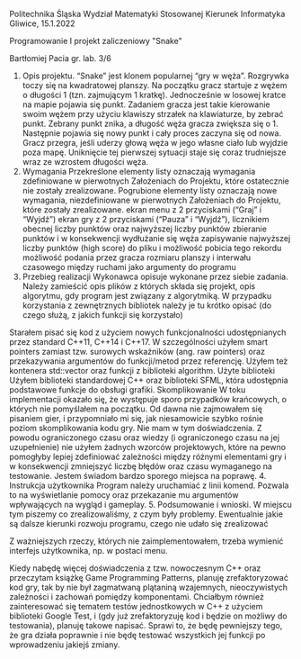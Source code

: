 Politechnika Śląska
Wydział Matematyki Stosowanej
Kierunek Informatyka
Gliwice, 15.1.2022

Programowanie I
projekt zaliczeniowy
"Snake"

Bartłomiej Pacia gr. lab. 3/6

1. Opis projektu.
   “Snake” jest klonem popularnej “gry w węża”. Rozgrywka toczy się na kwadratowej planszy. Na początku gracz startuje z wężem o długości 1 (tzn. zajmującym 1 kratkę). Jednocześnie w losowej kratce na mapie pojawia się punkt. Zadaniem gracza jest takie kierowanie swoim wężem przy użyciu klawiszy strzałek na klawiaturze, by zebrać punkt. Zebrany punkt znika, a długość węża gracza zwiększa się o 1. Następnie pojawia się nowy punkt i cały proces zaczyna się od nowa. Gracz przegra, jeśli uderzy głową węża w jego własne ciało lub wyjdzie poza mapę. Uniknięcie tej pierwszej sytuacji staje się coraz trudniejsze wraz ze wzrostem długości węża.
2. Wymagania
   Przekreślone elementy listy oznaczają wymagania zdefiniowane w pierwotnych Założeniach do Projektu, które ostatecznie nie zostały zrealizowane.
   Pogrubione elementy listy oznaczają nowe wymagania, niezdefiniowane w pierwotnych Założeniach do Projektu, które zostały zrealizowane.
   ekran menu z 2 przyciskami (“Graj” i “Wyjdź”)
   ekran gry z 2 przyciskami (“Pauza” i “Wyjdź”), licznikiem obecnej liczby punktów oraz najwyższej liczby punktów
   zbieranie punktów i w konsekwencji wydłużanie się węża
   zapisywanie najwyższej liczby punktów (high score) do pliku i możliwość pobicia tego rekordu
   możliwość podania przez gracza rozmiaru planszy i interwału czasowego między ruchami jako argumenty do programu
3. Przebieg realizacji
   Wykonawca opisuje wykonane przez siebie zadania. Należy zamieścić opis plików z których składa się projekt, opis algorytmu, gdy program jest związany z algorytmiką. W przypadku korzystania z zewnętrznych bibliotek należy je tu krótko opisać (do czego służą, z jakich funkcji się korzystało)

Starałem pisać się kod z użyciem nowych funkcjonalności udostępnianych przez standard C++11, C++14 i C++17. W szczególności użyłem smart pointers zamiast tzw. surowych wskaźników (ang. raw pointers) oraz przekazywania argumentów do funkcji/metod przez referencję. Użyłem też kontenera std::vector oraz funkcji z biblioteki algorithm.
Użyte biblioteki
Użyłem biblioteki standardowej C++ oraz biblioteki SFML, która udostępnia podstawowe funkcje do obsługi grafiki.
Skomplikowanie
W toku implementacji okazało się, że występuje sporo przypadków krańcowych, o których nie pomyślałem na początku. Od dawna nie zajmowałem się pisaniem gier, i przypomniało mi się, jak niesamowicie szybko rośnie poziom skomplikowania kodu gry. Nie mam w tym doświadczenia.
Z powodu ograniczonego czasu oraz wiedzy (i ograniczonego czasu na jej uzupełnienie) nie użyłem żadnych wzorców projektowych, które na pewno pomogłyby lepiej zdefiniować zależności między różnymi elementami gry i w konsekwencji zmniejszyć liczbę błędów oraz czasu wymaganego na testowanie.
Jestem świadom bardzo sporego miejsca na poprawę. 4. Instrukcja użytkownika
Program należy uruchamiać z linii komend. Pozwala to na wyświetlanie pomocy oraz przekazanie mu argumentów wpływających na wygląd i gameplay. 5. Podsumowanie i wnioski.
W miejscu tym piszemy co zrealizowaliśmy, z czym były problemy. Ewentualnie jakie są dalsze kierunki rozwoju programu, czego nie udało się zrealizować

Z ważniejszych rzeczy, których nie zaimplementowałem, trzeba wymienić interfejs użytkownika, np. w postaci menu.

Kiedy nabędę więcej doświadczenia z tzw. nowoczesnym C++ oraz przeczytam książkę Game Programming Patterns, planuję zrefaktoryzować kod gry, tak by nie był zagmatwaną plątaniną wzajemnych, nieoczywistych zależności i zachowań pomiędzy komponentami.
Chciałbym również zainteresować się tematem testów jednostkowych w C++ z użyciem biblioteki Google Test, i (gdy już zrefaktoryzuję kod i będzie on możliwy do testowania), planuję takowe napisać. Sprawi to, że będę pewniejszy tego, że gra działa poprawnie i nie będę testować wszystkich jej funkcji po wprowadzeniu jakiejś zmiany.
